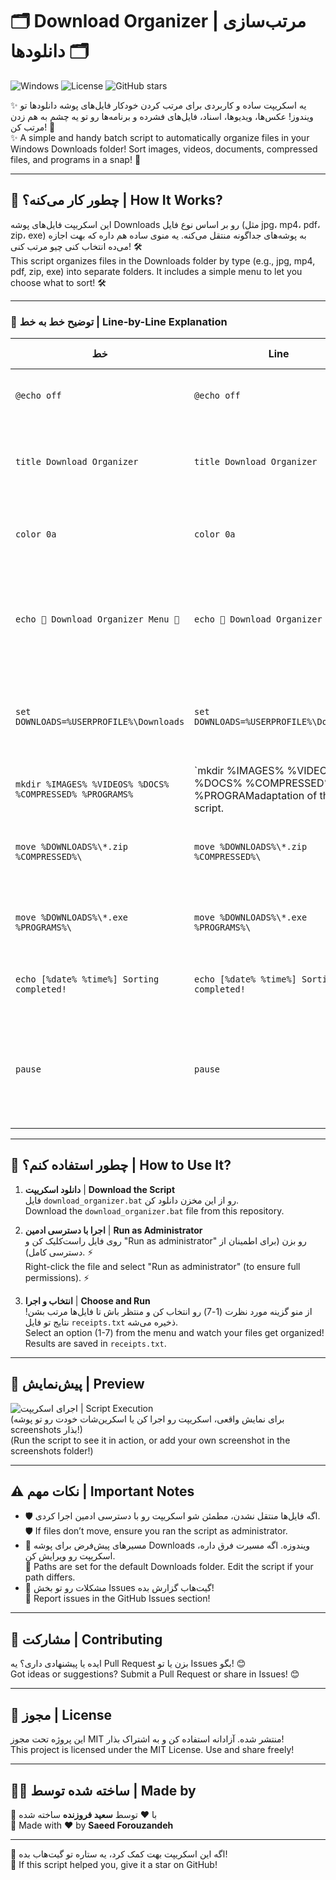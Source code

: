 # 🗂️ Download Organizer | مرتب‌سازی دانلودها 🗂️

![Windows](https://img.shields.io/badge/Windows-Batch-blue) ![License](https://img.shields.io/badge/License-MIT-green) ![GitHub stars](https://img.shields.io/github/stars/YourUsername/Download-Organizer)

✨ یه اسکریپت ساده و کاربردی برای مرتب کردن خودکار فایل‌های پوشه دانلودها تو ویندوز! عکس‌ها، ویدیوها، اسناد، فایل‌های فشرده و برنامه‌ها رو تو یه چشم به هم زدن مرتب کن! 🚀  
✨ A simple and handy batch script to automatically organize files in your Windows Downloads folder! Sort images, videos, documents, compressed files, and programs in a snap! 🚀

---

## 📖 چطور کار می‌کنه؟ | How It Works?

این اسکریپت فایل‌های پوشه Downloads رو بر اساس نوع فایل (مثل jpg، mp4، pdf، zip، exe) به پوشه‌های جداگونه منتقل می‌کنه. یه منوی ساده هم داره که بهت اجازه می‌ده انتخاب کنی چیو مرتب کنی! 🛠️  
This script organizes files in the Downloads folder by type (e.g., jpg, mp4, pdf, zip, exe) into separate folders. It includes a simple menu to let you choose what to sort! 🛠️

---

### 📜 توضیح خط به خط | Line-by-Line Explanation

| خط | Line | توضیح فارسی | English Description |
|-------|-------|----------------------|---------------------|
| `@echo off` | `@echo off` | 🧹 دستورات رو مخفی می‌کنه تا خروجی تمیز باشه. | 🧹 Hides commands for a clean output. |
| `title Download Organizer` | `title Download Organizer` | 📌 عنوان پنجره CMD رو به "Download Organizer" تنظیم می‌کنه. | 📌 Sets the CMD window title to "Download Organizer". |
| `color 0a` | `color 0a` | 🎨 رنگ پس‌زمینه مشکی و متن سبز برای حس هکری! | 🎨 Black background, green text for a hacker vibe! |
| `echo 🌟 Download Organizer Menu 🌟` | `echo 🌟 Download Organizer Menu 🌟` | 📢 منوی انتخاب رو با عنوان "Download Organizer Menu" نمایش می‌ده. | 📢 Displays the selection menu with the title "Download Organizer Menu". |
| `set DOWNLOADS=%USERPROFILE%\Downloads` | `set DOWNLOADS=%USERPROFILE%\Downloads` | 📂 مسیر پوشه Downloads رو مشخص می‌کنه (معمولاً تو مسیر کاربر ویندوز). | 📂 Sets the Downloads folder path (typically in the user's Windows directory). |
| `mkdir %IMAGES% %VIDEOS% %DOCS% %COMPRESSED% %PROGRAMS%` | `mkdir %IMAGES% %VIDEOS% %DOCS% %COMPRESSED% %PROGRAMadaptation of the script. |
| `move %DOWNLOADS%\*.zip %COMPRESSED%\` | `move %DOWNLOADS%\*.zip %COMPRESSED%\` | 📦 فایل‌های zip و rar رو به پوشه Compressed منتقل می‌کنه. | 📦 Moves zip and rar files to the Compressed folder. |
| `move %DOWNLOADS%\*.exe %PROGRAMS%\` | `move %DOWNLOADS%\*.exe %PROGRAMS%\` | 💻 فایل‌های exe رو به پوشه Programs منتقل می‌کنه. | 💻 Moves exe files to the Programs folder. |
| `echo [%date% %time%] Sorting completed!` | `echo [%date% %time%] Sorting completed!` | 📝 نتایج رو با تاریخ و زمان تو فایل لاگ ذخیره می‌کنه. | 📝 Logs results with date and time in a file. |
| `pause` | `pause` | ⏸ پنجره رو باز نگه می‌داره تا خروجی رو ببینی و بعد از زدن یه کلید به منو برگرده. | ⏸ Keeps the window open to view output and returns to the menu after pressing a key. |

---

## 🚀 چطور استفاده کنم؟ | How to Use It?

1. **دانلود اسکریپت** | **Download the Script**  
   فایل `download_organizer.bat` رو از این مخزن دانلود کن.  
   Download the `download_organizer.bat` file from this repository.

2. **اجرا با دسترسی ادمین** | **Run as Administrator**  
   روی فایل راست‌کلیک کن و "Run as administrator" رو بزن (برای اطمینان از دسترسی کامل). ⚡  
   Right-click the file and select "Run as administrator" (to ensure full permissions). ⚡

3. **انتخاب و اجرا** | **Choose and Run**  
   از منو گزینه مورد نظرت (1-7) رو انتخاب کن و منتظر باش تا فایل‌ها مرتب بشن! نتایج تو فایل `receipts.txt` ذخیره می‌شه.  
   Select an option (1-7) from the menu and watch your files get organized! Results are saved in `receipts.txt`.

---

## 📸 پیش‌نمایش | Preview
![اجرای اسکریپت | Script Execution](screenshots/download_organizer_menu.png)  
(برای نمایش واقعی، اسکریپت رو اجرا کن یا اسکرین‌شات خودت رو تو پوشه screenshots بذار!)  
(Run the script to see it in action, or add your own screenshot in the screenshots folder!)

---

## ⚠️ نکات مهم | Important Notes

- 🛡️ اگه فایل‌ها منتقل نشدن، مطمئن شو اسکریپت رو با دسترسی ادمین اجرا کردی.  
  🛡️ If files don’t move, ensure you ran the script as administrator.  
- 📂 مسیرهای پیش‌فرض برای پوشه Downloads ویندوزه. اگه مسیرت فرق داره، اسکریپت رو ویرایش کن.  
  📂 Paths are set for the default Downloads folder. Edit the script if your path differs.  
- 📝 مشکلات رو تو بخش Issues گیت‌هاب گزارش بده!  
  📝 Report issues in the GitHub Issues section!

---

## 🙌 مشارکت | Contributing

ایده یا پیشنهادی داری؟ یه Pull Request بزن یا تو Issues بگو! 😊  
Got ideas or suggestions? Submit a Pull Request or share in Issues! 😊

---

## 📜 مجوز | License

این پروژه تحت مجوز MIT منتشر شده. آزادانه استفاده کن و به اشتراک بذار!  
This project is licensed under the MIT License. Use and share freely!

---

## 👨‍💻 ساخته شده توسط | Made by

🌟 با ❤️ توسط **سعید فروزنده** ساخته شده  
🌟 Made with ❤️ by **Saeed Forouzandeh**

---

🌟 اگه این اسکریپت بهت کمک کرد، یه ستاره تو گیت‌هاب بده!  
🌟 If this script helped you, give it a star on GitHub!